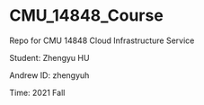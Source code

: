 # CMU_14848_Course
Repo for CMU 14848 Cloud Infrastructure Service

Student: Zhengyu HU

Andrew ID: zhengyuh

Time: 2021 Fall
